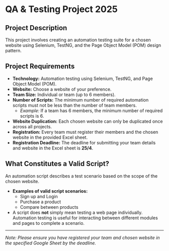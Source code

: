 # QA & Testing Project 2025

## Project Description

This project involves creating an automation testing suite for a chosen website using Selenium, TestNG, and the Page Object Model (POM) design pattern.

## Project Requirements

* **Technology:** Automation testing using Selenium, TestNG, and Page Object Model (POM).
* **Website:** Choose a website of your preference.
* **Team Size:** Individual or team (up to 6 members).
* **Number of Scripts:** The minimum number of required automation scripts must not be less than the number of team members.
    * *Example:* If a team has 6 members, the minimum number of required scripts is 6.
* **Website Duplication:** Each chosen website can only be duplicated once across all projects.
* **Registration:** Every team must register their members and the chosen website in the provided Excel sheet.
* **Registration Deadline:** The deadline for submitting your team details and website in the Excel sheet is **25/4**.

## What Constitutes a Valid Script?

An automation script describes a test scenario based on the scope of the chosen website.

* **Examples of valid script scenarios:**
    * Sign up and Login
    * Purchase a product
    * Compare between products
* A script does **not** simply mean testing a web page individually. Automation testing is useful for interacting between different modules and pages to complete a scenario.

---

*Note: Please ensure you have registered your team and chosen website in the specified Google Sheet by the deadline.*
